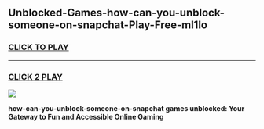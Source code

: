 
## Unblocked-Games-how-can-you-unblock-someone-on-snapchat-Play-Free-ml1lo
<h3>
<a href="https://premium76.site?title=how-can-you-unblock-someone-on-snapchat&ref=18A1">CLICK TO PLAY</a></h3>
<hr>

<h3>
<a href="https://premium76.site?title=how-can-you-unblock-someone-on-snapchat&ref=18A1">CLICK 2 PLAY</a>
  
</h3>

<a href="https://premium76.site?title=how-can-you-unblock-someone-on-snapchat&ref=18A1"><img src="https://clearcache.store/games.png"></a>


**how-can-you-unblock-someone-on-snapchat games unblocked: Your Gateway to Fun and Accessible Online Gaming**

